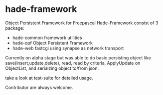 hade-framework
==============

Object Persistent Framework for Freepascal
Hade-Framework consist of 3 package:
- hade-common framework utilities
- hade-opf Object Persistent Framework
- hade-web fastcgi using synapse as network transport

Currently on alpha stage but was able to do basic persisting object like 
save(insert,update,delete), read, read by criteria, ApplyUpdate on ObjectList,
and serialzing object to/from json.

take a look at test-suite for detailed usage.

Contributor are always welcome.

